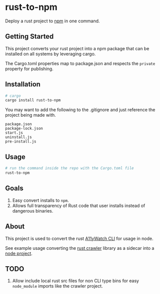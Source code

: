 # rust-to-npm

Deploy a rust project to [npm](https://www.npmjs.com/) in one command.

## Getting Started

This project converts your rust project into a npm package that can be installed on all systems by leveraging cargo.

The Cargo.toml properties map to package.json and respects the `private` property for publishing.

## Installation

```sh
# cargo
cargo install rust-to-npm
```

You may want to add the following to the .gitignore and just reference the project being made with.

```
package.json
package-lock.json
start.js
uninstall.js
pre-install.js
```

## Usage

```sh
# run the command inside the repo with the Cargo.toml file
rust-to-npm
```

## Goals

1. Easy convert installs to `npm`.
1. Allows full transparency of Rust code that user installs instead of dangerous binaries.

## About

This project is used to convert the rust [A11yWatch CLI](https://github.com/A11yWatch/a11ywatch) for usage in node.

See example usage converting the [rust crawler](https://github.com/A11yWatch/crawler) library as a sidecar into a [node project](https://github.com/A11yWatch/sidecar).

## TODO

1. Allow include local rust src files for non CLI type bins for easy `node_module` imports like the crawler project.
